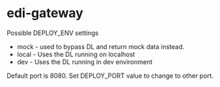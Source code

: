 # edi-gateway

  Possible DEPLOY_ENV settings  
  - mock - used to bypass DL and return mock data instead.
  - local - Uses the DL running on localhost
  - dev - Uses the DL running in dev environment  
  
  Default port is 8080. Set DEPLOY_PORT value to change to other port.